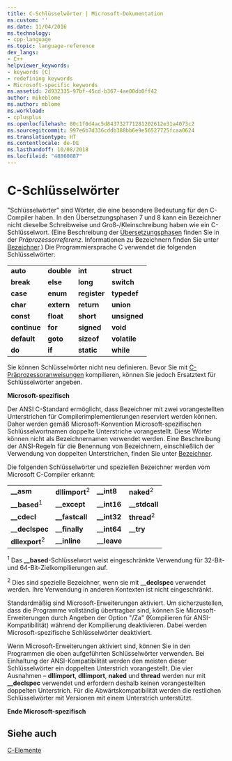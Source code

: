 ```yaml
---
title: C-Schlüsselwörter | Microsoft-Dokumentation
ms.custom: ''
ms.date: 11/04/2016
ms.technology:
- cpp-language
ms.topic: language-reference
dev_langs:
- C++
helpviewer_keywords:
- keywords [C]
- redefining keywords
- Microsoft-specific keywords
ms.assetid: 2d932335-97bf-45cd-b367-4ae00db0ff42
author: mikeblome
ms.author: mblome
ms.workload:
- cplusplus
ms.openlocfilehash: 80c1f0d4ac5d843732771281202612e31a4073c2
ms.sourcegitcommit: 997e6b7d336cddb388bb6e9e56527725fcaa0624
ms.translationtype: HT
ms.contentlocale: de-DE
ms.lasthandoff: 10/08/2018
ms.locfileid: "48860887"
---
```

# <a name="c-keywords"></a>C-Schlüsselwörter

"Schlüsselwörter" sind Wörter, die eine besondere Bedeutung für den C-Compiler haben. In den Übersetzungsphasen 7 und 8 kann ein Bezeichner nicht dieselbe Schreibweise und Groß-/Kleinschreibung haben wie ein C-Schlüsselwort. (Eine Beschreibung der [Übersetzungsphasen](../preprocessor/phases-of-translation.md) finden Sie in der *Präprozessorreferenz*. Informationen zu Bezeichnern finden Sie unter [Bezeichner](../c-language/c-identifiers.md).) Die Programmiersprache C verwendet die folgenden Schlüsselwörter:

|||||
|-|-|-|-|
|**auto**|**double**|**int**|**struct**|
|**break**|**else**|**long**|**switch**|
|**case**|**enum**|**register**|**typedef**|
|**char**|**extern**|**return**|**union**|
|**const**|**float**|**short**|**unsigned**|
|**continue**|**for**|**signed**|**void**|
|**default**|**goto**|**sizeof**|**volatile**|
|**do**|**if**|**static**|**while**|

Sie können Schlüsselwörter nicht neu definieren. Bevor Sie mit [C-Präprozessoranweisungen](../preprocessor/preprocessor-directives.md) kompilieren, können Sie jedoch Ersatztext für Schlüsselwörter angeben.

**Microsoft-spezifisch**

Der ANSI C-Standard ermöglicht, dass Bezeichner mit zwei vorangestellten Unterstrichen für Compilerimplementierungen reserviert werden können. Daher werden gemäß Microsoft-Konvention Microsoft-spezifischen Schlüsselwortnamen doppelte Unterstriche vorangestellt. Diese Wörter können nicht als Bezeichnernamen verwendet werden. Eine Beschreibung der ANSI-Regeln für die Benennung von Bezeichnern, einschließlich der Verwendung von doppelten Unterstrichen, finden Sie unter [Bezeichner](../c-language/c-identifiers.md).

Die folgenden Schlüsselwörter und speziellen Bezeichner werden vom Microsoft C-Compiler erkannt:

|||||
|-|-|-|-|
|**__asm**|**dllimport**<sup>2</sup>|**__int8**|**naked**<sup>2</sup>|
|**__based**<sup>1</sup>|**__except**|**__int16**|**__stdcall**|
|**__cdecl**|**__fastcall**|**__int32**|**thread**<sup>2</sup>|
|**__declspec**|**__finally**|**__int64**|**__try**|
|**dllexport**<sup>2</sup>|**__inline**|**__leave**||

<sup>1</sup> Das **__based**-Schlüsselwort weist eingeschränkte Verwendung für 32-Bit- und 64-Bit-Zielkompilierungen auf.

<sup>2</sup> Dies sind spezielle Bezeichner, wenn sie mit **__declspec** verwendet werden. Ihre Verwendung in anderen Kontexten ist nicht eingeschränkt.

Standardmäßig sind Microsoft-Erweiterungen aktiviert. Um sicherzustellen, dass die Programme vollständig übertragbar sind, können Sie Microsoft-Erweiterungen durch Angeben der Option "/Za" (Kompilieren für ANSI-Kompatibilität) während der Kompilierung deaktivieren. Dabei werden Microsoft-spezifische Schlüsselwörter deaktiviert.

Wenn Microsoft-Erweiterungen aktiviert sind, können Sie in den Programmen die oben aufgeführten Schlüsselwörter verwenden. Bei Einhaltung der ANSI-Kompatibilität werden den meisten dieser Schlüsselwörter ein doppelten Unterstrich vorangestellt. Die vier Ausnahmen – **dllimport**, **dllimport**, **naked** und **thread** werden nur mit **__declspec** verwendet und erfordern deshalb keinen vorangestellten doppelten Unterstrich. Für die Abwärtskompatibilität werden die restlichen Schlüsselwörter mit Versionen mit einem Unterstrich unterstützt.

**Ende Microsoft-spezifisch**

## <a name="see-also"></a>Siehe auch

[C-Elemente](../c-language/elements-of-c.md)
